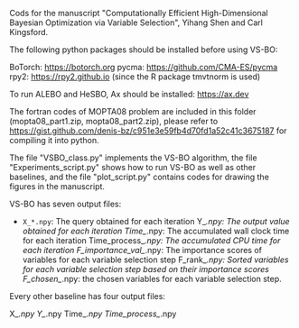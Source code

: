 Cods for the manuscript "Computationally Efficient High-Dimensional Bayesian Optimization via Variable Selection", Yihang Shen and Carl Kingsford.

The following python packages should be installed before using VS-BO: 

BoTorch: https://botorch.org
pycma: https://github.com/CMA-ES/pycma
rpy2: https://rpy2.github.io (since the R package tmvtnorm is used)

To run ALEBO and HeSBO, Ax should be installed: https://ax.dev

The fortran codes of MOPTA08 problem are included in this folder (mopta08_part1.zip, mopta08_part2.zip), please refer to https://gist.github.com/denis-bz/c951e3e59fb4d70fd1a52c41c3675187 for compiling it into python. 

The file "VSBO_class.py" implements the VS-BO algorithm, the file "Experiments_script.py" shows how to run VS-BO as well as other baselines, and the file "plot_script.py" contains codes for drawing the figures in the manuscript. 


VS-BO has seven output files:

* `X_*.npy`: The query obtained for each iteration
Y_*.npy: The output value obtained for each iteration
Time_*.npy: The accumulated wall clock time for each iteration
Time_process_*.npy: The accumulated CPU time for each iteration
F_importance_val_*.npy: The importance scores of variables for each variable selection step
F_rank_*.npy: Sorted variables for each variable selection step based on their importance scores
F_chosen_*.npy: the chosen variables for each variable selection step. 


Every other baseline has four output files: 

X_*.npy
Y_*.npy
Time_*.npy
Time_process_*.npy
